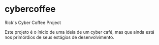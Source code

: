 # cybercoffee
Rick's Cyber Coffee Project

Este projeto é o ínicio de uma ideia de um cyber café, mas que ainda está nos primórdios de seus estágios de desenvolvimento.
